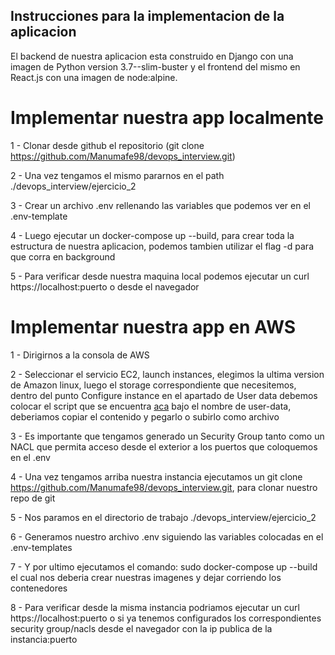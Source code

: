 ## Instrucciones para la implementacion de la aplicacion

El backend de nuestra aplicacion esta construido en Django con una imagen de Python version 3.7--slim-buster y el frontend del mismo en React.js con una imagen de node:alpine.

# Implementar nuestra app localmente

1 - Clonar desde github el repositorio (git clone https://github.com/Manumafe98/devops_interview.git) 

2 - Una vez tengamos el mismo pararnos en el path ./devops_interview/ejercicio_2

3 - Crear un archivo .env rellenando las variables que podemos ver en el .env-template

4 - Luego ejecutar un docker-compose up --build, para crear toda la estructura de nuestra aplicacion, podemos tambien utilizar el flag -d para que corra en background

5 - Para verificar desde nuestra maquina local podemos ejecutar un curl https://localhost:puerto o desde el navegador 


# Implementar nuestra app en AWS

1 - Dirigirnos a la consola de AWS

2 - Seleccionar el servicio EC2, launch instances, elegimos la ultima version de Amazon linux, luego el storage correspondiente que necesitemos, dentro del punto Configure instance en el apartado de User data debemos colocar el script que se encuentra [aca](/devops_interview/ejercicio_2/) bajo el nombre de user-data, deberiamos copiar el contenido y pegarlo o subirlo como archivo 

3 - Es importante que tengamos generado un Security Group tanto como un NACL que permita acceso desde el exterior a los puertos que coloquemos en el .env

4 - Una vez tengamos arriba nuestra instancia ejecutamos un git clone https://github.com/Manumafe98/devops_interview.git, para clonar nuestro repo de git

5 - Nos paramos en el directorio de trabajo ./devops_interview/ejercicio_2 

6 - Generamos nuestro archivo .env siguiendo las variables colocadas en el .env-templates

7 - Y por ultimo ejecutamos el comando: sudo docker-compose up --build el cual nos deberia crear nuestras imagenes y dejar corriendo los contenedores

8 - Para verificar desde la misma instancia podriamos ejecutar un curl https://localhost:puerto o si ya tenemos configurados los correspondientes security group/nacls desde el navegador con la ip publica de la instancia:puerto 

